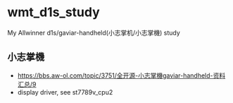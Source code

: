 # wmt_d1s_study
My Allwinner d1s/gaviar-handheld(小志掌机/小志掌機) study

## 小志掌機  
* https://bbs.aw-ol.com/topic/3751/全开源-小志掌機gaviar-handheld-资料汇总/9  
* display driver, see st7789v_cpu2  
